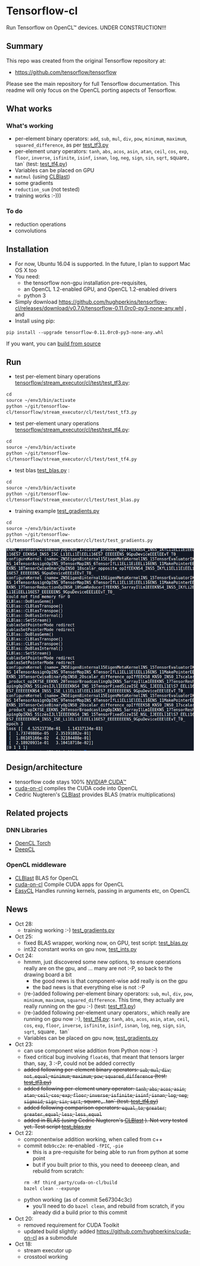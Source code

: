 # Tensorflow-cl

Run Tensorflow on OpenCL™ devices.  UNDER CONSTRUCTION!!!

## Summary

This repo was created from the original Tensorflow repository at:

- https://github.com/tensorflow/tensorflow

Please see the main repository for full Tensorflow documentation.  This readme will only focus on the OpenCL porting aspects of Tensorflow.

## What works

### What's working
- per-element binary operators: `add`, `sub`, `mul`, `div`, `pow`, `minimum`, `maximum`, `squared_difference`, as per [test_tf3.py](tensorflow/stream_executor/cl/test/test_tf3.py)
- per-element unary operators: `tanh`, `abs`, `acos`, `asin`, `atan`, `ceil`, `cos`, `exp`, `floor`, `inverse`, `isfinite`, `isinf`, `isnan`, `log`, `neg`, `sign`, `sin`, `sqrt`, square`, `tan` (test: [test_tf4.py](tensorflow/stream_executor/cl/test/test_tf4.py))
- Variables can be placed on GPU
- `matmul` (using [CLBlast](https://github.com/CNugteren/CLBlast))
- some gradients
- `reduction_sum` (not tested)
- training works :-)))

### To do

- reduction operations
- convolutions

## Installation 

- For now, Ubuntu 16.04 is supported.  In the future, I plan to support Mac OS X too
- You need:
  - the tensorflow non-gpu installation pre-requisites,
   - an OpenCL 1.2-enabled GPU, and  OpenCL 1.2-enabled drivers
   - python 3
- Simply download https://github.com/hughperkins/tensorflow-cl/releases/download/v0.7.0/tensorflow-0.11.0rc0-py3-none-any.whl , and
- Install using pip:
```
pip install --upgrade tensorflow-0.11.0rc0-py3-none-any.whl
```

If you want, you can [build from source](doc/build-form-source.md)

## Run

- test per-element binary operations [tensorflow/stream_executor/cl/test/test_tf3.py](tensorflow/stream_executor/cl/test/test_tf3.py):
```
cd
source ~/env3/bin/activate
python ~/git/tensorflow-cl/tensorflow/stream_executor/cl/test/test_tf3.py
```
- test per-element unary operations [tensorflow/stream_executor/cl/test/test_tf4.py](tensorflow/stream_executor/cl/test/test_tf4.py):
```
cd
source ~/env3/bin/activate
python ~/git/tensorflow-cl/tensorflow/stream_executor/cl/test/test_tf4.py
```
- test blas [test_blas.py](tensorflow/stream_executor/cl/test/test_blas.py) :
```
cd
source ~/env3/bin/activate
python ~/git/tensorflow-cl/tensorflow/stream_executor/cl/test/test_blas.py
```

- training example [test_gradients.py](tensorflow/stream_executor/cl/test/test_gradients.py)
```
cd
source ~/env3/bin/activate
python ~/git/tensorflow-cl/tensorflow/stream_executor/cl/test/test_gradients.py
```

<img src="doc/img/trainingrunning.png?raw=true" width="600" />

## Design/architecture

- tensorflow code stays 100% [NVIDIA® CUDA™](https://www.nvidia.com/object/cuda_home_new.html)
- [cuda-on-cl](https://github.com/hughperkins/cuda-on-cl) compiles the CUDA code into OpenCL
- Cedric Nugteren's [CLBlast](https://github.com/CNugteren/CLBlast) provides BLAS (matrix multiplications)

## Related projects

### DNN Libraries
- [OpenCL Torch](https://github.com/hughperkins/distro-cl)
- [DeepCL](https://github.com/hughperkins/DeepCL)

### OpenCL middleware
- [CLBlast](https://github.com/CNugteren/CLBlast) BLAS for OpenCL
- [cuda-on-cl](https://github.com/hughperkins/cuda-on-cl)  Compile CUDA apps for OpenCL
- [EasyCL](https://github.com/hughperkins/EasyCL)   Handles running kernels, passing in arguments etc, on OpenCL

## News

- Oct 28:
  - training working :-)  [test_gradients.py](tensorflow/stream_executor/cl/test/test_gradients.py)
- Oct 25:
  - fixed BLAS wrapper, working now, on GPU, test script: [test_blas.py](tensorflow/stream_executor/cl/test/test_blas.py)
  - int32 constant works on gpu now, [test_ints.py](tensorflow/stream_executor/cl/test/test_ints.py)
- Oct 24:
  - hmmm, just discovered some new options, to ensure operations really are on the gpu, and ... many are not :-P, so back to the drawing board a bit
    - the good news is that component-wise add really is on the gpu
    - the bad news is that everything else is not :-P
  - (re-)added following per-element binary operators: `sub`, `mul`, `div`, `pow`, `minimum`, `maximum`, `squared_difference`.  This time, they actually are really running on the gpu :-)  (test: [test_tf3.py](tensorflow/stream_executor/cl/test/test_tf3.py))
  - (re-)added following per-element unary operators:, which really are running on gpu now :-), [test_tf4.py](tensorflow/stream_executor/cl/test/test_tf4.py): `tanh`, `abs`, `acos`, `asin`, `atan`, `ceil`, `cos`, `exp`, `floor`, `inverse`, `isfinite`, `isinf`, `isnan`, `log`, `neg`, `sign`, `sin`, `sqrt`, square`, `tan`
  - Variables can be placed on gpu now, [test_gradients.py](tensorflow/stream_executor/cl/test/test_gradients.py)
- Oct 23:
  - can use component wise addition from Python now :-)
  - fixed critical bug involving `float4`s, that meant that tensors larger than, say, 3 :-P, could not be added correctly
  - ~~added following per-element binary operators: `sub`, `mul`, `div`, `not_equal`, `minimum`, `maximum`, `pow`, `squared_difference` (test: [test_tf3.py](tensorflow/stream_executor/cl/test/test_tf3.py))~~
  - ~~added following per-element unary operator: `tanh`, `abs`, `acos`, `asin`, `atan`, `ceil`, `cos`, `exp`, `floor`, `inverse`, `isfinite`, `isinf`, `isnan`, `log`, `neg`, `sigmoid`, `sign`, `sin`, `sqrt`, square`, `tan` (test: [test_tf4.py](tensorflow/stream_executor/cl/test/test_tf4.py))~~
  - ~~added following comparison operators: `equal_to`, `greater`, `greater_equal`, `less`, `less_equal`~~
  - ~~added in BLAS (using Cedric Nugteren's [CLBlast](https://github.com/CNugteren/CLBlast) ).  Not very tested yet.  Test script [test_blas.py](tensorflow/stream_executor/cl/test/test_blas.py)~~
- Oct 22:
  - componentwise addition working, when called from c++
  - commit `0db9cc2e`: re-enabled `-fPIC`, `-pie`
    - this is a pre-requisite for being able to run from python at some point
    - but if you built prior to this, you need to deeeeep clean, and rebuild from scratch:
    ```
    rm -Rf third_party/cuda-on-cl/build
    bazel clean --expunge
    ```
  - python working (as of commit 5e67304c3c)
    - you'll need to do `bazel clean`, and rebuild from scratch, if you already did a build prior to this commit
- Oct 20:
  - removed requirement for CUDA Toolkit
  - updated build slightly: added https://github.com/hughperkins/cuda-on-cl as a submodule
- Oct 18:
  - stream executor up
  - crosstool working
